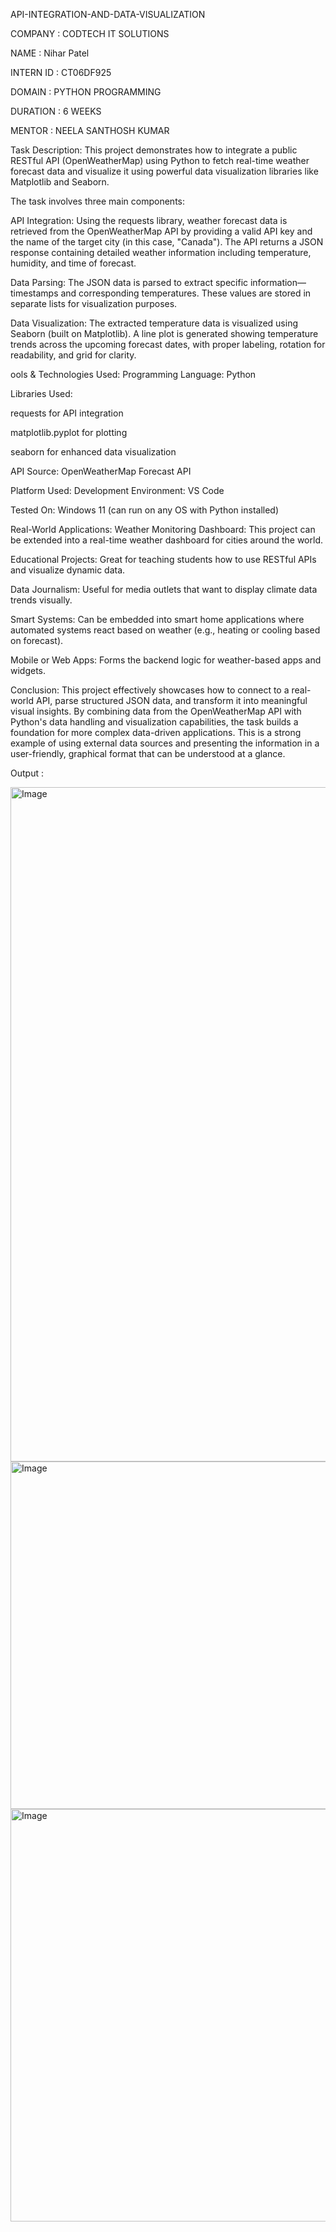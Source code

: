 API-INTEGRATION-AND-DATA-VISUALIZATION

COMPANY : CODTECH IT SOLUTIONS

NAME : Nihar Patel

INTERN ID : CT06DF925

DOMAIN : PYTHON PROGRAMMING

DURATION : 6 WEEKS

MENTOR : NEELA SANTHOSH KUMAR

Task Description: This project demonstrates how to integrate a public RESTful API (OpenWeatherMap) using Python to fetch real-time weather forecast data and visualize it using powerful data visualization libraries like Matplotlib and Seaborn.

The task involves three main components:

API Integration: Using the requests library, weather forecast data is retrieved from the OpenWeatherMap API by providing a valid API key and the name of the target city (in this case, "Canada"). The API returns a JSON response containing detailed weather information including temperature, humidity, and time of forecast.

Data Parsing: The JSON data is parsed to extract specific information—timestamps and corresponding temperatures. These values are stored in separate lists for visualization purposes.

Data Visualization: The extracted temperature data is visualized using Seaborn (built on Matplotlib). A line plot is generated showing temperature trends across the upcoming forecast dates, with proper labeling, rotation for readability, and grid for clarity.

ools & Technologies Used: Programming Language: Python

Libraries Used:

requests for API integration

matplotlib.pyplot for plotting

seaborn for enhanced data visualization

API Source: OpenWeatherMap Forecast API

Platform Used: Development Environment: VS Code

Tested On: Windows 11 (can run on any OS with Python installed)

Real-World Applications: Weather Monitoring Dashboard: This project can be extended into a real-time weather dashboard for cities around the world.

Educational Projects: Great for teaching students how to use RESTful APIs and visualize dynamic data.

Data Journalism: Useful for media outlets that want to display climate data trends visually.

Smart Systems: Can be embedded into smart home applications where automated systems react based on weather (e.g., heating or cooling based on forecast).

Mobile or Web Apps: Forms the backend logic for weather-based apps and widgets.

Conclusion: This project effectively showcases how to connect to a real-world API, parse structured JSON data, and transform it into meaningful visual insights. By combining data from the OpenWeatherMap API with Python's data handling and visualization capabilities, the task builds a foundation for more complex data-driven applications. This is a strong example of using external data sources and presenting the information in a user-friendly, graphical format that can be understood at a glance.

Output : 

<img width="1919" height="1079" alt="Image" src="https://github.com/user-attachments/assets/16082f88-7982-496f-baba-1907174cd8ed" />

<img width="1050" height="556" alt="Image" src="https://github.com/user-attachments/assets/76e3b1b2-fefe-4b50-95d7-e638a41b0ec2" />

<img width="1097" height="660" alt="Image" src="https://github.com/user-attachments/assets/0f4a8221-92e3-4cd7-bdb5-08034e8d3624" />

